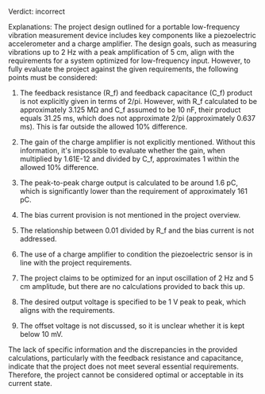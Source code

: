 Verdict: incorrect

Explanations: 
The project design outlined for a portable low-frequency vibration measurement device includes key components like a piezoelectric accelerometer and a charge amplifier. The design goals, such as measuring vibrations up to 2 Hz with a peak amplification of 5 cm, align with the requirements for a system optimized for low-frequency input. However, to fully evaluate the project against the given requirements, the following points must be considered:

1. The feedback resistance (R_f) and feedback capacitance (C_f) product is not explicitly given in terms of 2/pi. However, with R_f calculated to be approximately 3.125 MΩ and C_f assumed to be 10 nF, their product equals 31.25 ms, which does not approximate 2/pi (approximately 0.637 ms). This is far outside the allowed 10% difference.

2. The gain of the charge amplifier is not explicitly mentioned. Without this information, it's impossible to evaluate whether the gain, when multiplied by 1.61E-12 and divided by C_f, approximates 1 within the allowed 10% difference.

3. The peak-to-peak charge output is calculated to be around 1.6 pC, which is significantly lower than the requirement of approximately 161 pC.

4. The bias current provision is not mentioned in the project overview.

5. The relationship between 0.01 divided by R_f and the bias current is not addressed.

6. The use of a charge amplifier to condition the piezoelectric sensor is in line with the project requirements.

7. The project claims to be optimized for an input oscillation of 2 Hz and 5 cm amplitude, but there are no calculations provided to back this up.

8. The desired output voltage is specified to be 1 V peak to peak, which aligns with the requirements.

9. The offset voltage is not discussed, so it is unclear whether it is kept below 10 mV.

The lack of specific information and the discrepancies in the provided calculations, particularly with the feedback resistance and capacitance, indicate that the project does not meet several essential requirements. Therefore, the project cannot be considered optimal or acceptable in its current state.
